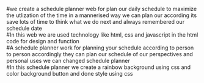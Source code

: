 #we create a schedule planner web for plan our daily schedule to maximize the utlization of the time in a mannerised way we can plan our according its save lots of time to think what we do next and always remembered our schedule date
<br>
#In this web we are used technology like html, css and javascript in the html code for design and function 
<br>
#A schedule planner work for planning your schedule according to person to person accordingly they can plan our schedule of our perspectives and personal uses we can changed schedule planner
<br>
#In this schedule planner we create a rainbow background using css and color background button and done style using  css 
